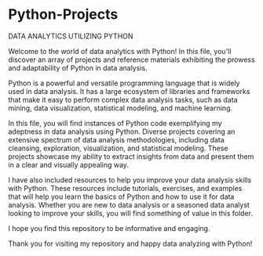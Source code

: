 # Python-Projects

DATA ANALYTICS UTILIZING PYTHON

Welcome to the world of data analytics with Python! In this file, you'll discover an array of projects and reference materials exhibiting the prowess and adaptability of Python in data analysis.

Python is a powerful and versatile programming language that is widely used in data analysis. It has a large ecosystem of libraries and frameworks that make it easy to perform complex data analysis tasks, such as data mining, data visualization, statistical modeling, and machine learning.

In this file, you will find instances of Python code exemplifying my adeptness in data analysis using Python. Diverse projects covering an extensive spectrum of data analysis methodologies, including data cleansing, exploration, visualization, and statistical modeling. These projects showcase my ability to extract insights from data and present them in a clear and visually appealing way.

I have also included resources to help you improve your data analysis skills with Python. These resources include tutorials, exercises, and examples that will help you learn the basics of Python and how to use it for data analysis. Whether you are new to data analysis or a seasoned data analyst looking to improve your skills, you will find something of value in this folder.

I hope you find this repository to be informative and engaging.

Thank you for visiting my repository and happy data analyzing with Python!

